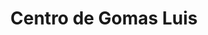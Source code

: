 ---
title: "Centro de Gomas Luis"
url: /santiago-de-los-caballeros/centro-de-gomas-luis/
shop: neumáticos
---